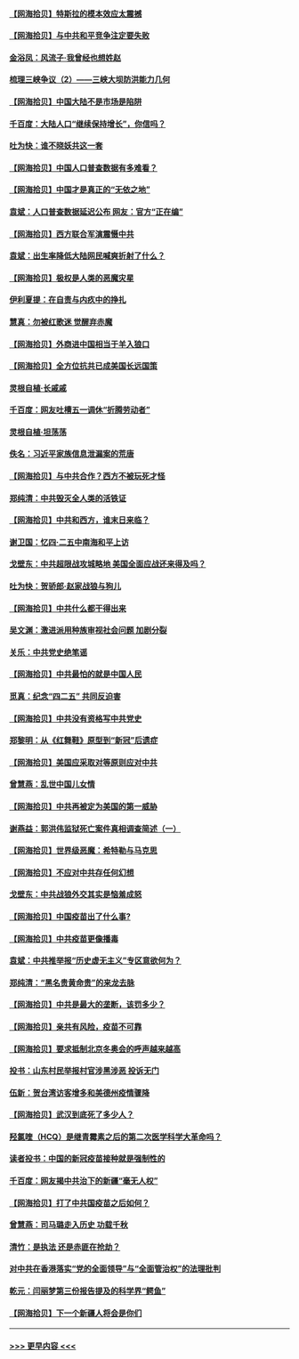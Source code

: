 #### [【网海拾贝】特斯拉的模本效应太震撼](../pages/nsc993/n12925626.md?t=05081451) 
#### [【网海拾贝】与中共和平竞争注定要失败](../pages/nsc993/n12923326.md?t=05081451) 
#### [金浴凤：风流子‧我曾经也想姓赵](../pages/nsc993/n12920911.md?t=05081451) 
#### [梳理三峡争议（2）——三峡大坝防洪能力几何](../pages/nsc993/n12920173.md?t=05081451) 
#### [【网海拾贝】中国大陆不是市场是陷阱](../pages/nsc993/n12920143.md?t=05081451) 
#### [千百度：大陆人口“继续保持增长”，你信吗？](../pages/nsc993/n12918946.md?t=05081451) 
#### [吐为快：谁不晓妖共这一套](../pages/nsc993/n12918941.md?t=05081451) 
#### [【网海拾贝】中国人口普查数据有多难看？](../pages/nsc993/n12917822.md?t=05081451) 
#### [【网海拾贝】中国才是真正的“无依之地”](../pages/nsc993/n12915845.md?t=05081451) 
#### [袁斌：人口普查数据延迟公布 网友：官方“正在编”](../pages/nsc993/n12915748.md?t=05081451) 
#### [【网海拾贝】西方联合军演震慑中共](../pages/nsc993/n12913466.md?t=05081451) 
#### [袁斌：出生率降低大陆网民喊爽折射了什么？](../pages/nsc993/n12913365.md?t=05081451) 
#### [【网海拾贝】极权是人类的恶魔灾星](../pages/nsc993/n12910697.md?t=05081451) 
#### [伊利夏提：在自责与内疚中的挣扎](../pages/nsc993/n12910493.md?t=05081451) 
#### [慧真：勿被红歌迷 觉醒弃赤魔](../pages/nsc993/n12910485.md?t=05081451) 
#### [【网海拾贝】外商进中国相当于羊入狼口](../pages/nsc993/n12908274.md?t=05081451) 
#### [【网海拾贝】全方位抗共已成美国长远国策](../pages/nsc993/n12906878.md?t=05081451) 
#### [灵根自植‧长戚戚](../pages/nsc993/n12905585.md?t=05081451) 
#### [千百度：网友吐槽五一调休“折腾劳动者”](../pages/nsc993/n12905934.md?t=05081451) 
#### [灵根自植‧坦荡荡](../pages/nsc993/n12905562.md?t=05081451) 
#### [佚名：习近平家族信息泄漏案的荒唐](../pages/nsc993/n12904705.md?t=05081451) 
#### [【网海拾贝】与中共合作？西方不被玩死才怪](../pages/nsc993/n12903873.md?t=05081451) 
#### [郑纯清：中共毁灭全人类的活铁证](../pages/nsc993/n12903785.md?t=05081451) 
#### [【网海拾贝】中共和西方，谁末日来临？](../pages/nsc993/n12903482.md?t=05081451) 
#### [谢卫国：忆四‧二五中南海和平上访](../pages/nsc993/n12902192.md?t=05081451) 
#### [戈壁东：中共超限战攻城略地 美国全面应战还来得及吗？](../pages/nsc993/n12902297.md?t=05081451) 
#### [吐为快：贺骄郎‧赵家战狼与狗儿](../pages/nsc993/n12902280.md?t=05081451) 
#### [【网海拾贝】中共什么都干得出来](../pages/nsc993/n12897500.md?t=05081451) 
#### [吴文渊：激进派用种族审视社会问题 加剧分裂](../pages/nsc993/n12893881.md?t=05081451) 
#### [关乐：中共党史绝笔谣](../pages/nsc993/n12897270.md?t=05081451) 
#### [【网海拾贝】中共最怕的就是中国人民](../pages/nsc993/n12894705.md?t=05081451) 
#### [觅真：纪念“四二五” 共同反迫害](../pages/nsc993/n12894553.md?t=05081451) 
#### [【网海拾贝】中共没有资格写中共党史](../pages/nsc993/n12892231.md?t=05081451) 
#### [郑黎明：从《红舞鞋》原型到“新冠”后遗症](../pages/nsc993/n12890469.md?t=05081451) 
#### [【网海拾贝】美国应采取对等原则应对中共](../pages/nsc993/n12889176.md?t=05081451) 
#### [曾慧燕：乱世中国儿女情](../pages/nsc993/n12887931.md?t=05081451) 
#### [【网海拾贝】中共再被定为美国的第一威胁](../pages/nsc993/n12887580.md?t=05081451) 
#### [谢燕益：郭洪伟监狱死亡案件真相调查简述（一）](../pages/nsc993/n12885648.md?t=05081451) 
#### [【网海拾贝】世界级恶魔：希特勒与马克思](../pages/nsc993/n12884062.md?t=05081451) 
#### [【网海拾贝】不应对中共存任何幻想](../pages/nsc993/n12881460.md?t=05081451) 
#### [戈壁东：中共战狼外交其实是恼羞成怒](../pages/nsc993/n12880392.md?t=05081451) 
#### [【网海拾贝】中国疫苗出了什么事?](../pages/nsc993/n12879124.md?t=05081451) 
#### [【网海拾贝】中共疫苗更像播毒](../pages/nsc993/n12876631.md?t=05081451) 
#### [袁斌：中共推举报“历史虚无主义”专区意欲何为？](../pages/nsc993/n12876530.md?t=05081451) 
#### [郑纯清：“黑名贵黄命贵”的来龙去脉](../pages/nsc993/n12875589.md?t=05081451) 
#### [【网海拾贝】中共是最大的垄断，该罚多少？](../pages/nsc993/n12874006.md?t=05081451) 
#### [【网海拾贝】亲共有风险，疫苗不可靠](../pages/nsc993/n12872224.md?t=05081451) 
#### [【网海拾贝】要求抵制北京冬奥会的呼声越来越高](../pages/nsc993/n12868962.md?t=05081451) 
#### [投书：山东村民举报村官涉黑涉恶 投诉无门](../pages/nsc993/n12869726.md?t=05081451) 
#### [伍新：贺台湾访客增多和美德州疫情骤降](../pages/nsc993/n12865651.md?t=05081451) 
#### [【网海拾贝】武汉到底死了多少人？](../pages/nsc993/n12863707.md?t=05081451) 
#### [羟氯喹（HCQ）是继青霉素之后的第二次医学科学大革命吗？](../pages/nsc993/n12638564.md?t=05081451) 
#### [读者投书：中国的新冠疫苗接种就是强制性的](../pages/nsc993/n12859932.md?t=05081451) 
#### [千百度：网友揭中共治下的新疆“毫无人权”](../pages/nsc993/n12858385.md?t=05081451) 
#### [【网海拾贝】打了中共国疫苗之后如何？](../pages/nsc993/n12857866.md?t=05081451) 
#### [曾慧燕：司马璐走入历史 功载千秋](../pages/nsc993/n12856996.md?t=05081451) 
#### [清竹：是执法 还是赤匪在抢劫？](../pages/nsc993/n12856952.md?t=05081451) 
#### [对中共在香港落实“党的全面领导”与“全面管治权”的法理批判](../pages/nsc993/n12856929.md?t=05081451) 
#### [乾元：闫丽梦第三份报告提及的科学界“鳄鱼”](../pages/nsc993/n12855985.md?t=05081451) 
#### [【网海拾贝】下一个新疆人将会是你们](../pages/nsc993/n12855864.md?t=05081451) 

----
#### [ >>> 更早内容 <<< ](../indexes/nsc993-earlier.md)
